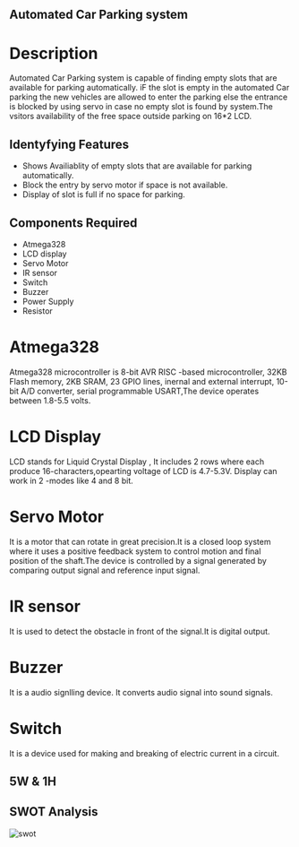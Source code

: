 ## Automated Car Parking system
 # Description
 Automated Car Parking system is capable of finding empty slots that are available for parking automatically. iF the slot is empty in the automated Car
 parking the new vehicles are allowed to enter the parking else the entrance is blocked by using servo in case no empty slot is found by system.The vsitors
 availability of the free space outside parking on 16*2 LCD.

 ## Identyfying Features

 * Shows Availiablity of empty slots that are available for parking automatically.
 * Block the entry by servo motor if space is not available.
 * Display of slot is full if no space for parking.

 ## Components Required
 * Atmega328
 * LCD display
 * Servo Motor
 * IR sensor
 * Switch
 * Buzzer
 * Power Supply
 * Resistor

 # Atmega328
 Atmega328 microcontroller is 8-bit AVR RISC -based microcontroller, 32KB Flash memory, 2KB SRAM, 23 GPIO lines,
 inernal and external interrupt, 10-bit A/D converter, serial programmable USART,The device operates between 1.8-5.5 volts.

# LCD Display
LCD stands for Liquid Crystal Display , It includes 2 rows where each produce 16-characters,opearting voltage of LCD is 4.7-5.3V.
Display can work in 2 -modes like 4 and 8 bit.

# Servo Motor
It is a motor that can rotate in great precision.It is a closed loop system where it uses a positive feedback system to control motion and 
final position of the shaft.The device is controlled by a signal generated by comparing output signal and reference input signal.

# IR sensor
It is used to detect the obstacle in front of the signal.It is digital output.

# Buzzer
It is a audio signlling device. It converts audio signal into sound signals.

# Switch 
It is a device used for making and breaking of electric current in a circuit. 


## 5W & 1H

## SWOT Analysis
![swot](https://user-images.githubusercontent.com/89115879/155755316-973a815e-50cb-4890-b48c-fbec72ecf9fb.PNG)
